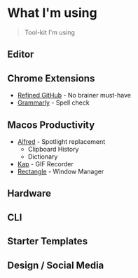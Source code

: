 # What I'm using

> Tool-kit I'm using

## Editor

## Chrome Extensions

- [Refined GitHub](https://chrome.google.com/webstore/detail/refined-github/hlepfoohegkhhmjieoechaddaejaokhf) - No brainer must-have
- [Grammarly](https://chrome.google.com/webstore/detail/grammarly-grammar-checker/kbfnbcaeplbcioakkpcpgfkobkghlhen) - Spell check

## Macos Productivity

- [Alfred](https://www.alfredapp.com/) - Spotlight replacement
  - Clipboard History
  - Dictionary
- [Kap](https://getkap.co/) - GIF Recorder
- [Rectangle](https://rectangleapp.com/) - Window Manager

## Hardware

## CLI

## Starter Templates

## Design / Social Media
